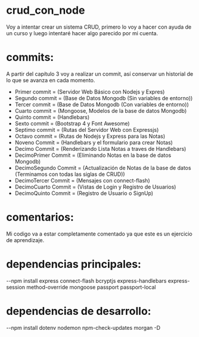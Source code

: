 # crud_con_node
 
Voy a intentar crear un sistema CRUD, primero lo voy a hacer con ayuda de un curso y luego intentaré hacer algo parecido por mi cuenta.
 
# commits:
 
A partir del capítulo 3 voy a realizar un commit, así conservar un historial de lo que se avanza en cada momento.
- Primer commit = (Servidor Web Básico con Nodejs y Expres)
- Segundo commit = (Base de Datos Mongodb (Sin variables de entorno))
- Tercer commit = (Base de Datos Mongodb (Con variables de entorno))
- Cuarto commit = (Mongoose, Modelos de la base de datos Mongodb)
- Quinto commit = (Handlebars)
- Sexto commit = (Bootstrap 4 y Font Awesome)
- Septimo commit = (Rutas del Servidor Web con Expressjs)
- Octavo commit = (Rutas de Nodejs y Express para las Notas)
- Noveno Commit = (Handlebars y el formulario para crear Notas)
- Decimo Commit = (Renderizando Lista Notas a traves de Handlebars)
- DecimoPrimer Commit = (Eliminando Notas en la base de datos Mongodb)
- DecimoSegundo Commit = (Actualización de Notas de la base de datos (Terminamos con todas las siglas de CRUD))
- DecimoTercer Commit = (Mensajes con connect-flash)
- DecimoCuarto Commit = (Vistas de Login y Registro de Usuarios)
- DecimoQuinto Commit = (Registro de Usuario o SignUp)

# comentarios:
 
Mi codigo va a estar completamente comentado ya que este es un ejercicio de aprendizaje.
 
# dependencias principales:
 
--npm install express connect-flash bcryptjs express-handlebars express-session method-override mongoose passport passport-local 
 
# dependencias de desarrollo:
 
--npm install dotenv nodemon npm-check-updates morgan -D


